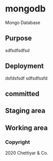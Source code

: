 # mongodb
<!-- Copy Right changes -->
Mongo Database

## Purpose

sdfsdfsdfsd

## Deployment
dsfdsfsdf sdfsdfssfd

## committed

## Staging area

## Working area

### Copyright
2020 Chettiyar & Co.